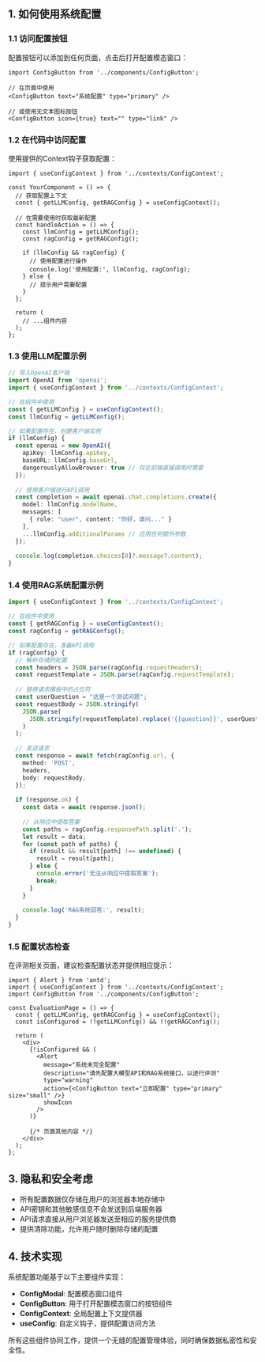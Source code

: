 ## 1. 如何使用系统配置

### 1.1 访问配置按钮

配置按钮可以添加到任何页面，点击后打开配置模态窗口：

```tsx
import ConfigButton from '../components/ConfigButton';

// 在页面中使用
<ConfigButton text="系统配置" type="primary" />

// 或使用无文本图标按钮
<ConfigButton icon={true} text="" type="link" />
```

### 1.2 在代码中访问配置

使用提供的Context钩子获取配置：

```tsx
import { useConfigContext } from '../contexts/ConfigContext';

const YourComponent = () => {
  // 获取配置上下文
  const { getLLMConfig, getRAGConfig } = useConfigContext();
  
  // 在需要使用时获取最新配置
  const handleAction = () => {
    const llmConfig = getLLMConfig();
    const ragConfig = getRAGConfig();
    
    if (llmConfig && ragConfig) {
      // 使用配置进行操作
      console.log('使用配置:', llmConfig, ragConfig);
    } else {
      // 提示用户需要配置
    }
  };
  
  return (
    // ...组件内容
  );
};
```

### 1.3 使用LLM配置示例

```typescript
// 导入OpenAI客户端
import OpenAI from 'openai';
import { useConfigContext } from '../contexts/ConfigContext';

// 在组件中使用
const { getLLMConfig } = useConfigContext();
const llmConfig = getLLMConfig();

// 如果配置存在，创建客户端实例
if (llmConfig) {
  const openai = new OpenAI({
    apiKey: llmConfig.apiKey,
    baseURL: llmConfig.baseUrl,
    dangerouslyAllowBrowser: true // 仅在前端直接调用时需要
  });
  
  // 使用客户端进行API调用
  const completion = await openai.chat.completions.create({
    model: llmConfig.modelName,
    messages: [
      { role: "user", content: "你好，请问..." }
    ],
    ...llmConfig.additionalParams // 应用任何额外参数
  });
  
  console.log(completion.choices[0]?.message?.content);
}
```

### 1.4 使用RAG系统配置示例

```typescript
import { useConfigContext } from '../contexts/ConfigContext';

// 在组件中使用
const { getRAGConfig } = useConfigContext();
const ragConfig = getRAGConfig();

// 如果配置存在，准备API调用
if (ragConfig) {
  // 解析存储的配置
  const headers = JSON.parse(ragConfig.requestHeaders);
  const requestTemplate = JSON.parse(ragConfig.requestTemplate);
  
  // 替换请求模板中的占位符
  const userQuestion = "这是一个测试问题";
  const requestBody = JSON.stringify(
    JSON.parse(
      JSON.stringify(requestTemplate).replace('{{question}}', userQuestion)
    )
  );
  
  // 发送请求
  const response = await fetch(ragConfig.url, {
    method: 'POST',
    headers,
    body: requestBody,
  });
  
  if (response.ok) {
    const data = await response.json();
    
    // 从响应中提取答案
    const paths = ragConfig.responsePath.split('.');
    let result = data;
    for (const path of paths) {
      if (result && result[path] !== undefined) {
        result = result[path];
      } else {
        console.error('无法从响应中提取答案');
        break;
      }
    }
    
    console.log('RAG系统回答:', result);
  }
}
```

### 1.5 配置状态检查

在评测相关页面，建议检查配置状态并提供相应提示：

```tsx
import { Alert } from 'antd';
import { useConfigContext } from '../contexts/ConfigContext';
import ConfigButton from '../components/ConfigButton';

const EvaluationPage = () => {
  const { getLLMConfig, getRAGConfig } = useConfigContext();
  const isConfigured = !!getLLMConfig() && !!getRAGConfig();
  
  return (
    <div>
      {!isConfigured && (
        <Alert
          message="系统未完全配置"
          description="请先配置大模型API和RAG系统接口，以进行评测"
          type="warning"
          action={<ConfigButton text="立即配置" type="primary" size="small" />}
          showIcon
        />
      )}
      
      {/* 页面其他内容 */}
    </div>
  );
};
```

## 3. 隐私和安全考虑

- 所有配置数据仅存储在用户的浏览器本地存储中
- API密钥和其他敏感信息不会发送到后端服务器
- API请求直接从用户浏览器发送至相应的服务提供商
- 提供清除功能，允许用户随时删除存储的配置

## 4. 技术实现

系统配置功能基于以下主要组件实现：

- **ConfigModal**: 配置模态窗口组件
- **ConfigButton**: 用于打开配置模态窗口的按钮组件
- **ConfigContext**: 全局配置上下文提供器
- **useConfig**: 自定义钩子，提供配置访问方法

所有这些组件协同工作，提供一个无缝的配置管理体验，同时确保数据私密性和安全性。
